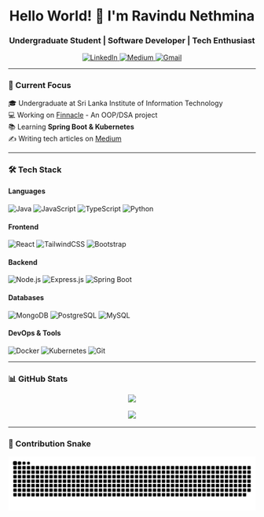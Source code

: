 <h1 align="center">Hello World! 👋 I'm Ravindu Nethmina</h1>
<h3 align="center">Undergraduate Student | Software Developer | Tech Enthusiast</h3>

<p align="center">
  <a href="https://www.linkedin.com/in/ravindu-nethmina/" target="_blank">
    <img src="https://img.shields.io/badge/LinkedIn-0077B5?style=for-the-badge&logo=linkedin&logoColor=white" alt="LinkedIn">
  </a>
  <a href="https://medium.com/@ravindu.nethmina.work" target="_blank">
    <img src="https://img.shields.io/badge/Medium-12100E?style=for-the-badge&logo=medium&logoColor=white" alt="Medium">
  </a>
  <a href="mailto:ravindu.nethmina.work@gmail.com">
    <img src="https://img.shields.io/badge/Gmail-D14836?style=for-the-badge&logo=gmail&logoColor=white" alt="Gmail">
  </a>
</p>

---

### 🚀 Current Focus
🎓 Undergraduate at Sri Lanka Institute of Information Technology<br>
💻 Working on [Finnacle](https://github.com/SE1020-IT2070-OOP-DSA-25/project-RVNethmina) - An OOP/DSA project<br>
📚 Learning **Spring Boot & Kubernetes**<br>
✍️ Writing tech articles on [Medium](https://medium.com/@ravindu.nethmina.work)

---

### 🛠️ Tech Stack

#### **Languages**
![Java](https://img.shields.io/badge/Java-ED8B00?style=for-the-badge&logo=openjdk&logoColor=white)
![JavaScript](https://img.shields.io/badge/JavaScript-F7DF1E?style=for-the-badge&logo=javascript&logoColor=black)
![TypeScript](https://img.shields.io/badge/TypeScript-007ACC?style=for-the-badge&logo=typescript&logoColor=white)
![Python](https://img.shields.io/badge/Python-3776AB?style=for-the-badge&logo=python&logoColor=white)

#### **Frontend**
![React](https://img.shields.io/badge/React-20232A?style=for-the-badge&logo=react&logoColor=61DAFB)
![TailwindCSS](https://img.shields.io/badge/Tailwind_CSS-38B2AC?style=for-the-badge&logo=tailwind-css&logoColor=white)
![Bootstrap](https://img.shields.io/badge/Bootstrap-563D7C?style=for-the-badge&logo=bootstrap&logoColor=white)

#### **Backend**
![Node.js](https://img.shields.io/badge/Node.js-339933?style=for-the-badge&logo=nodedotjs&logoColor=white)
![Express.js](https://img.shields.io/badge/Express.js-000000?style=for-the-badge&logo=express&logoColor=white)
![Spring Boot](https://img.shields.io/badge/Spring_Boot-6DB33F?style=for-the-badge&logo=spring&logoColor=white)

#### **Databases**
![MongoDB](https://img.shields.io/badge/MongoDB-47A248?style=for-the-badge&logo=mongodb&logoColor=white)
![PostgreSQL](https://img.shields.io/badge/PostgreSQL-316192?style=for-the-badge&logo=postgresql&logoColor=white)
![MySQL](https://img.shields.io/badge/MySQL-005C84?style=for-the-badge&logo=mysql&logoColor=white)

#### **DevOps & Tools**
![Docker](https://img.shields.io/badge/Docker-2496ED?style=for-the-badge&logo=docker&logoColor=white)
![Kubernetes](https://img.shields.io/badge/Kubernetes-326CE5?style=for-the-badge&logo=kubernetes&logoColor=white)
![Git](https://img.shields.io/badge/Git-F05032?style=for-the-badge&logo=git&logoColor=white)

---

### 📊 GitHub Stats

<p align="center">
  <img width="48%" src="https://github-readme-stats.vercel.app/api?username=RVNethmina&show_icons=true&theme=transparent" />
</p>

<p align="center">
  <img src="https://github-readme-stats.vercel.app/api/top-langs/?username=RVNethmina&layout=compact&theme=transparent" />
</p>

---

### 🐍 Contribution Snake
<picture>
  <source media="(prefers-color-scheme: dark)" srcset="https://raw.githubusercontent.com/RVNethmina/RVNethmina/output/github-snake-dark.svg" />
  <source media="(prefers-color-scheme: light)" srcset="https://raw.githubusercontent.com/RVNethmina/RVNethmina/output/github-snake.svg" />
  <img alt="github-snake" src="https://raw.githubusercontent.com/RVNethmina/RVNethmina/output/github-snake.svg" />
</picture>
